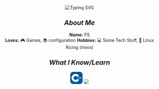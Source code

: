 <div align="center">
     
![Typing SVG](https://readme-typing-svg.herokuapp.com/?lines=Welcome+To+My+World;On+My+Github&center=true&size=27&color=FFFFFF&width=500)
## *About Me*


**Name:** FS   
**Loves:** 🎮 Games, 📚 configuration
**Hobbies:** 💻 Some Tech Stuff, 🐧 Linux Ricing (nixos)
</center>

## *What I Know/Learn*

<img src="https://raw.githubusercontent.com/tandpfun/skill-icons/main/icons/CPP.svg" width="40"/>

<img src="https://upload.wikimedia.org/wikipedia/commons/0/0c/Blender_logo_no_text.svg" width="40"/>


